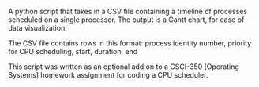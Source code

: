 
A python script that takes in a CSV file containing a timeline of processes scheduled on a single processor.
The output is a Gantt chart, for ease of data visualization.

The CSV file contains rows in this format:
  process identity number, priority for CPU scheduling, start, duration, end

This script was written as an optional add on to a CSCI-350 [Operating Systems] homework assignment for coding a CPU scheduler.
